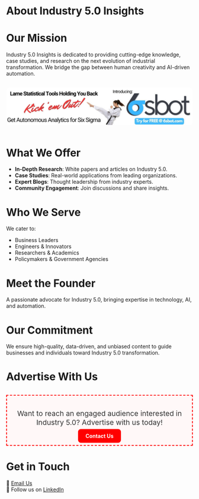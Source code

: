 
# About Industry 5.0 Insights

<div style="margin-bottom: 2rem;"></div>

# Our Mission  
Industry 5.0 Insights is dedicated to providing cutting-edge knowledge, case studies, and research on the next evolution of industrial transformation. We bridge the gap between human creativity and AI-driven automation.

<div class="ad-banner">
  <a href="https://www.6sbot.com/" target="_blank">
    <img src="/images/6sbot.png" alt="6sbot Advertisement">
  </a>
</div>

<div style="margin-bottom: 2rem;"></div>

# What We Offer  
- **In-Depth Research**: White papers and articles on Industry 5.0.  
- **Case Studies**: Real-world applications from leading organizations.  
- **Expert Blogs**: Thought leadership from industry experts.  
- **Community Engagement**: Join discussions and share insights.  

<div style="margin-bottom: 2rem;"></div>

# Who We Serve  
We cater to:  
- Business Leaders  
- Engineers & Innovators  
- Researchers & Academics  
- Policymakers & Government Agencies 

<div style="margin-bottom: 2rem;"></div>

# Meet the Founder  
A passionate advocate for Industry 5.0, bringing expertise in technology, AI, and automation.  

<div style="margin-bottom: 2rem;"></div>

# Our Commitment  
We ensure high-quality, data-driven, and unbiased content to guide businesses and individuals toward Industry 5.0 transformation.

<div style="margin-bottom: 2rem;"></div>

# Advertise With Us

<div class="advertise-section">
  <p>Want to reach an engaged audience interested in Industry 5.0? Advertise with us today!</p>
  <a href="mailto:muskan@actualreality.tech" class="advertise-btn">Contact Us</a>
</div>

<div style="margin-bottom: 2rem;"></div>

# Get in Touch  
📩 [Email Us](mailto:muskan@actualreality.tech)  
🔗 Follow us on [LinkedIn](#)

<style>
.ad-banner img {
  max-width: 100%;
  border-radius: 8px;
  margin: 1rem 0;
}

.advertise-section {
  border: 2px dashed red;
  padding: 16px;
  margin: 2rem 0;
  text-align: center;
  background-color: #fff8f8;
}

.advertise-section p {
  font-size: 1.2rem;
  margin-bottom: 1rem;
  color: #333;
}

.advertise-btn {
  background-color: red;
  color: white;
  padding: 10px 20px;
  text-decoration: none;
  font-weight: bold;
  border-radius: 8px;
  transition: background-color 0.3s ease;
}

.advertise-btn:hover {
  background-color: darkred;
}
</style>
